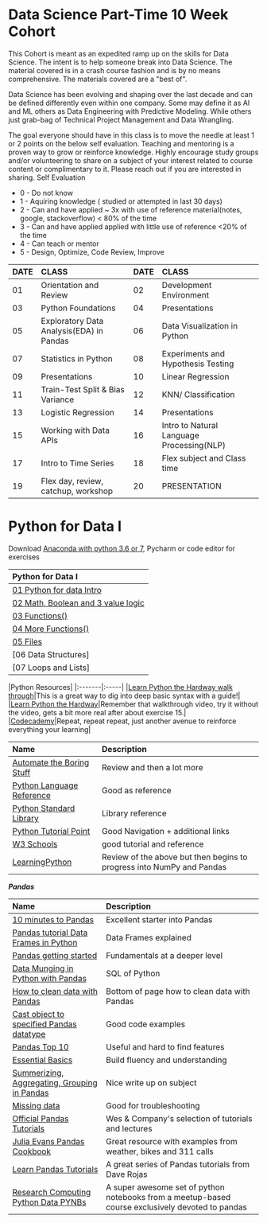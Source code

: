 # Data Science Part-Time 10 Week Cohort
This Cohort is meant as an expedited ramp up on the skills for Data Science. The intent is to help someone break into Data Science. The material covered is in a crash course fashion and is by no means comprehensive. The materials covered are a "best of". 

Data Science has been evolving and shaping over the last decade and can be defined differently even within one company. Some may define it as AI and ML others as Data Engineering with Predictive Modeling. While others just grab-bag of Technical Project Management and Data Wrangling. 

The goal everyone should have in this class is to move the needle at least 1 or 2 points on the below self evaluation. Teaching and mentoring is a proven way to grow or reinforce knowledge. Highly encourage study groups and/or volunteering to share on a subject of your interest related to course content or complimentary to it. Please reach out if you are interested in sharing. 
Self Evaluation
* 0 - Do not know
* 1 - Aquiring knowledge ( studied or attempted in last 30 days)
* 2 - Can and have applied ~ 3x with use of reference material(notes, google, stackoverflow) < 80% of the time
* 3 - Can and have applied applied with little use of reference <20% of the time
* 4 - Can teach or mentor 
* 5 - Design, Optimize, Code Review, Improve

|DATE|CLASS|DATE|CLASS|
|:---|:----|:---|:----|
01|Orientation and Review|02|Development Environment|
|03|Python Foundations|04|Presentations|
|05|Exploratory Data Analysis(EDA) in Pandas|06|Data Visualization in Python|
|07|Statistics in Python|08|Experiments and Hypothesis Testing|
|09|Presentations|10|Linear Regression|
|11|Train-Test Split & Bias Variance|12|KNN/ Classification|
|13|Logistic Regression|14|Presentations|
|15|Working with Data APIs|16|Intro to Natural Language Processing(NLP)|
|17|Intro to Time Series|18|Flex subject and Class time|
|19|Flex day, review, catchup, workshop|20|PRESENTATION|


# Python for Data I
Download [Anaconda with python 3.6 or 7](https://www.continuum.io/downloads), Pycharm or code editor for exercises

|Python for Data I|
|:----|
|[01 Python for data Intro](https://github.com/Morrisdata/Python_for_Data_I/tree/master/Workbook)|
|[02 Math, Boolean and 3 value logic](https://github.com/Morrisdata/Python_for_Data_I/blob/master/Workbook/PD01Unit02a_Worksheet)|
|[03 Functions()](https://github.com/Morrisdata/Python_for_Data_I/blob/master/Workbook/PD01Unit03a_Worksheet.py)|
|[04 More Functions()](https://github.com/Morrisdata/Python_for_Data_I/blob/master/Workbook/PD01Unit04a_Worksheet.py)|
|[05 Files](https://github.com/Morrisdata/Python_for_Data_I/blob/master/Workbook/PD01Unit05a_Worksheet)|
|[06 Data Structures]|
|[07 Loops and Lists]|


|Python Resources|
|:-------|:-----|
|[Learn Python the Hardway walk through](https://www.youtube.com/playlist?list=PLCHnubFzFwjJVEvQk-FuEynAuwGV_4BNS)|This is a great way to dig into deep basic syntax with a guide!|
|[Learn Python the Hardway](https://learnpythonthehardway.org/)|Remember that walkthrough video, try it without the video, gets a bit more real after about exercise 15.| 
|[Codecademy](https://www.codecademy.com/learn/python)|Repeat, repeat repeat, just another avenue to reinforce everything your learning|


|Name | Description|
|:-------|:-----|
|[Automate the Boring Stuff](https://automatetheboringstuff.com/)|Review and then a lot more|
|[Python Language Reference](https://docs.python.org/3/reference/index.html#reference-index)|Good as reference|
|[Python Standard Library](https://docs.python.org/3/library/index.html)|Library reference |
|[Python Tutorial Point](https://www.tutorialspoint.com/python/python_useful_resources.htm)| Good Navigation + additional links|
|[W3 Schools](https://www.w3schools.com/python/default.asp)| good tutorial and reference|
|[LearningPython](https://www.learnpython.org/) |Review of the above but then begins to progress into NumPy and Pandas|

***Pandas***

|Name | Description|
|:-------|:-----|
|[10 minutes to Pandas](https://pandas.pydata.org/pandas-docs/stable/getting_started/10min.html)|Excellent starter into Pandas|
|[Pandas tutorial Data Frames in Python](https://www.datacamp.com/community/tutorials/pandas-tutorial-dataframe-python)| Data Frames explained|
|[Pandas getting started](https://pandas.pydata.org/pandas-docs/stable/getting_started/tutorials.html)|Fundamentals at a deeper level|
|[Data Munging in Python with Pandas](https://pandas.pydata.org/pandas-docs/stable/getting_started/tutorials.html)|SQL of Python|
|[How to clean data with Pandas](https://pandas.pydata.org/pandas-docs/stable/getting_started/tutorials.html)| Bottom of page how to clean data with Pandas|
|[Cast object to specified Pandas datatype](https://pandas.pydata.org/pandas-docs/stable/reference/api/pandas.Series.astype.html)|Good code examples|
|[Pandas Top 10](http://manishamde.github.io/blog/2013/03/07/pandas-and-python-top-10/)| Useful and hard to find features |
|[Essential Basics](https://pandas.pydata.org/pandas-docs/stable/getting_started/basics.html)| Build fluency and understanding|
|[Summerizing, Aggregating, Grouping in Pandas](https://www.shanelynn.ie/summarising-aggregation-and-grouping-data-in-python-pandas/)| Nice write up on subject|
|[Missing data](https://chrisalbon.com/python/data_wrangling/pandas_missing_data/)|Good for troubleshooting|
|[Official Pandas Tutorials](http://pandas.pydata.org/pandas-docs/stable/tutorials.html) | Wes & Company's selection of tutorials and lectures|
|[Julia Evans Pandas Cookbook](https://github.com/jvns/pandas-cookbook) | Great resource with examples from weather, bikes and 311 calls|
|[Learn Pandas Tutorials](https://bitbucket.org/hrojas/learn-pandas) | A great series of Pandas tutorials from Dave Rojas|
|[Research Computing Python Data PYNBs](https://github.com/ResearchComputing/Meetup-Fall-2013/tree/master/python) | A super awesome set of python notebooks from a meetup-based course exclusively devoted to pandas|
